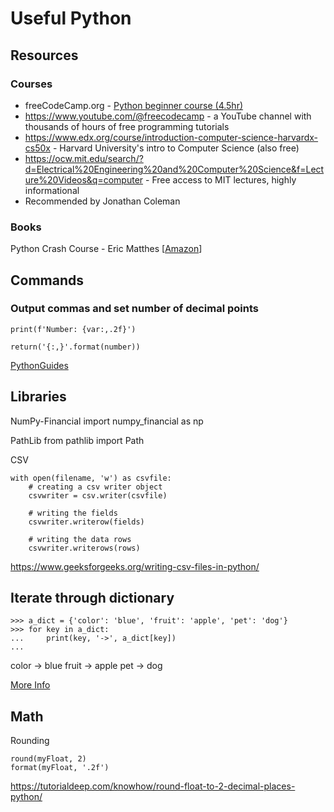 # Useful Python

## Resources

### Courses

- freeCodeCamp.org - [Python beginner course (4.5hr)](https://www.youtube.com/watch?v=rfscVS0vtbw)
- https://www.youtube.com/@freecodecamp - a YouTube channel with thousands of hours of free programming tutorials
- https://www.edx.org/course/introduction-computer-science-harvardx-cs50x - Harvard University's intro to Computer Science (also free)
- https://ocw.mit.edu/search/?d=Electrical%20Engineering%20and%20Computer%20Science&f=Lecture%20Videos&q=computer - Free access to MIT lectures, highly informational
- Recommended by Jonathan Coleman


### Books

Python Crash Course - Eric Matthes [[Amazon](https://www.amazon.ca/Python-Crash-Course-Eric-Matthes/dp/1593279280)]

## Commands

### Output commas and set number of decimal points

	print(f'Number: {var:,.2f}')

	return('{:,}'.format(number))

[PythonGuides](https://pythonguides.com/python-format-number-with-commas/)

## Libraries

NumPy-Financial
	import numpy_financial as np

PathLib
	from pathlib import Path

CSV
```
with open(filename, 'w') as csvfile: 
    # creating a csv writer object 
    csvwriter = csv.writer(csvfile) 
        
    # writing the fields 
    csvwriter.writerow(fields) 
        
    # writing the data rows 
    csvwriter.writerows(rows)
```
https://www.geeksforgeeks.org/writing-csv-files-in-python/

## Iterate through dictionary

```
>>> a_dict = {'color': 'blue', 'fruit': 'apple', 'pet': 'dog'}
>>> for key in a_dict:
...     print(key, '->', a_dict[key])
...
```
color -> blue
fruit -> apple
pet -> dog

[More Info](https://realpython.com/iterate-through-dictionary-python/)

## Math

Rounding

```
round(myFloat, 2)
format(myFloat, '.2f')
```
https://tutorialdeep.com/knowhow/round-float-to-2-decimal-places-python/
